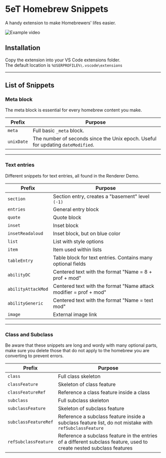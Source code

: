 # 5eT Homebrew Snippets

A handy extension to make Homebrewers' lifes easier.  

![Example video](https://raw.githubusercontent.com/Git-GoR/5eT-homebrew-snippets/main/images/example.webp)

## Installation

Copy the extension into your VS Code extensions folder.  
 The default location is `%USERPROFILE%\.vscode\extensions`

---
## List of Snippets

### Meta block

The meta block is essential for every homebrew content you make.

| Prefix        | Purpose        |
|---------------|----------------|
| `meta` | Full basic `_meta` block. |
| `unixDate` | The number of seconds since the Unix epoch. Useful for updating `dateModified`. |

---

### Text entries

Different snippets for text entries, all found in the Renderer Demo.

| Prefix        | Purpose        |
|---------------|----------------|
| `section` | Section entry, creates a "basement" level `(-1)` |
| `entries` | General entry block |
| `quote` | Quote block|
| `inset` | Inset block |
| `insetReadaloud` | Inset block, but on blue color |
| `list` | List with style options |
| `item` | Item used within lists |
| `tableEntry` | Table block for text entries. Contains many optional fields |
| `abilityDC` | Centered text with the format "Name = 8 + prof + mod" |
| `abilityAttackMod` | Centered text with the format "Name attack modifier = prof + mod" |
| `abilityGeneric` | Centered text with the format "Name  = text mod" |
| `image` | External image link |

---

### Class and Subclass

Be aware that these snippets are long and wordy with many optional parts, make sure you delete those that do not apply to the homebrew you are converting to prevent errors.

| Prefix        | Purpose        |
|---------------|----------------|
| `class` | Full class skeleton |
| `classFeature` | Skeleton of class feature |
| `classFeatureRef` | Reference a class feature inside a class |
| `subclass` | Full subclass skeleton |
| `subclassFeature` | Skeleton of subclass feature |
| `subclassFeatureRef` | Reference a subclass feature inside a subclass feature list, do not mistake with `refSubclassFeature` |
| `refSubclassFeature` | Reference a subclass feature in the entries of a different subclass feature, used to create nested subclass features |